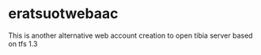 # eratsuotwebaac
This is another alternative web account creation to open tibia server based on tfs 1.3
